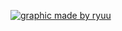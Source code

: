 [![graphic made by ryuu](https://files.catbox.moe/1tdsrc.png)](https://names-boothill-darling.carrd.co/)

